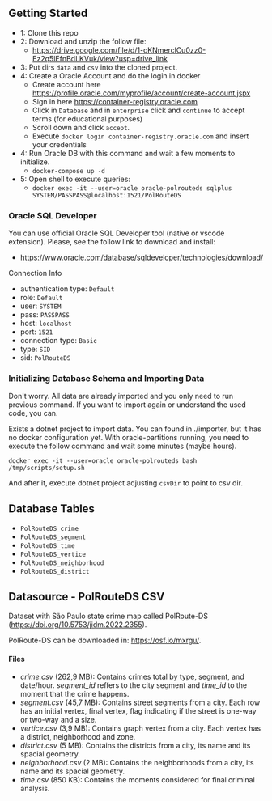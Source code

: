 ## Getting Started

- 1: Clone this repo
- 2: Download and unzip the follow file:
  - https://drive.google.com/file/d/1-oKNmerclCu0zz0-Ez2q5lEfnBdLKVuk/view?usp=drive_link
- 3: Put dirs `data` and `csv` into the cloned project.
- 4: Create a Oracle Account and do the login in docker
  - Create account here https://profile.oracle.com/myprofile/account/create-account.jspx
  - Sign in here https://container-registry.oracle.com
  - Click in `Database` and in `enterprise` click and `continue` to accept terms (for educational purposes)
  - Scroll down and click `accept`.
  - Execute `docker login container-registry.oracle.com` and insert your credentials
- 4: Run Oracle DB with this command and wait a few moments to initialize. 
   - `docker-compose up -d`
- 5: Open shell to execute queries:
   - `docker exec -it --user=oracle oracle-polrouteds sqlplus SYSTEM/PASSPASS@localhost:1521/PolRouteDS`

### Oracle SQL Developer 

You can use official Oracle SQL Developer tool (native or vscode extension). Please, see the follow link to download and install:
- https://www.oracle.com/database/sqldeveloper/technologies/download/

Connection Info
- authentication type: `Default`
- role: `Default`
- user: `SYSTEM`
- pass: `PASSPASS`
- host: `localhost`
- port: `1521`
- connection type: `Basic`
- type: `SID`
- sid: `PolRouteDS`

### Initializing Database Schema and Importing Data

Don't worry. All data are already imported and you only need to run previous command. If you want to import again or understand the used code, you can.

Exists a dotnet project to import data. You can found in ./importer, but it has no docker configuration yet. With oracle-partitions running, you need to execute the follow command and wait some minutes (maybe hours).

`docker exec -it --user=oracle oracle-polrouteds bash /tmp/scripts/setup.sh`

And after it, execute dotnet project adjusting `csvDir` to point to csv dir.

## Database Tables

- `PolRouteDS_crime`
- `PolRouteDS_segment`
- `PolRouteDS_time`
- `PolRouteDS_vertice`
- `PolRouteDS_neighborhood`
- `PolRouteDS_district`

## Datasource - PolRouteDS CSV

Dataset with São Paulo state crime map called PolRoute-DS (https://doi.org/10.5753/jidm.2022.2355). 

PolRoute-DS can be downloaded in: https://osf.io/mxrgu/. 

#### Files
- *crime.csv* (262,9 MB): Contains crimes total by type, segment, and date/hour. _segment_id_ reffers to the city segment and _time_id_ to the moment that the crime happens. 
- *segment.csv* (45,7 MB): Contains street segments from a city. Each row has an initial vertex, final vertex, flag indicating if the street is one-way or two-way and a size.
- *vertice.csv* (3,9 MB): Contains graph vertex from a city. Each vertex has a district, neighborhood and zone.
- *district.csv* (5 MB): Contains the districts from a city, its name and its spacial geometry.
- *neighborhood.csv* (2 MB): Contains the neighborhoods from a city, its name and its spacial geometry.
- *time.csv* (850 KB): Contains the moments considered for final criminal analysis.

